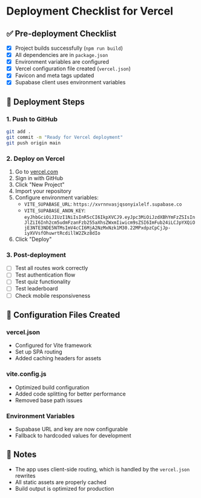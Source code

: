 # Deployment Checklist for Vercel

## ✅ Pre-deployment Checklist

- [x] Project builds successfully (`npm run build`)
- [x] All dependencies are in `package.json`
- [x] Environment variables are configured
- [x] Vercel configuration file created (`vercel.json`)
- [x] Favicon and meta tags updated
- [x] Supabase client uses environment variables

## 🚀 Deployment Steps

### 1. Push to GitHub
```bash
git add .
git commit -m "Ready for Vercel deployment"
git push origin main
```

### 2. Deploy on Vercel
1. Go to [vercel.com](https://vercel.com)
2. Sign in with GitHub
3. Click "New Project"
4. Import your repository
5. Configure environment variables:
   - `VITE_SUPABASE_URL`: `https://xvrnnvasjqsonyixlelf.supabase.co`
   - `VITE_SUPABASE_ANON_KEY`: `eyJhbGciOiJIUzI1NiIsInR5cCI6IkpXVCJ9.eyJpc3MiOiJzdXBhYmFzZSIsInJlZiI6Inh2cm5udmFzanFzb255aXhsZWxmIiwicm9sZSI6ImFub24iLCJpYXQiOjE3NTE3NDE5NTMsImV4cCI6MjA2NzMxNzk1M30.22MPxdpzCpCjJp-iyXVVsfOhuwrtRcdillW2Zkz8dIo`
6. Click "Deploy"

### 3. Post-deployment
- [ ] Test all routes work correctly
- [ ] Test authentication flow
- [ ] Test quiz functionality
- [ ] Test leaderboard
- [ ] Check mobile responsiveness

## 🔧 Configuration Files Created

### vercel.json
- Configured for Vite framework
- Set up SPA routing
- Added caching headers for assets

### vite.config.js
- Optimized build configuration
- Added code splitting for better performance
- Removed base path issues

### Environment Variables
- Supabase URL and key are now configurable
- Fallback to hardcoded values for development

## 📝 Notes
- The app uses client-side routing, which is handled by the `vercel.json` rewrites
- All static assets are properly cached
- Build output is optimized for production 